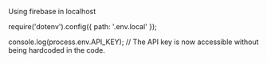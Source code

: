 Using firebase in localhost

require('dotenv').config({ path: '.env.local' });

console.log(process.env.API_KEY); // The API key is now accessible without being hardcoded in the code.
